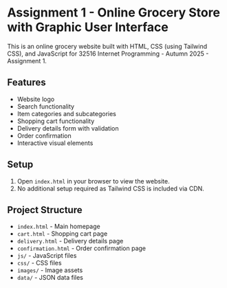 # Assignment 1 - Online Grocery Store with Graphic User Interface

This is an online grocery website built with HTML, CSS (using Tailwind CSS), and JavaScript for 32516 Internet Programming - Autumn 2025 - Assignment 1.

## Features

- Website logo
- Search functionality
- Item categories and subcategories
- Shopping cart functionality
- Delivery details form with validation
- Order confirmation
- Interactive visual elements

## Setup

1. Open `index.html` in your browser to view the website.
2. No additional setup required as Tailwind CSS is included via CDN.

## Project Structure

- `index.html` - Main homepage
- `cart.html` - Shopping cart page
- `delivery.html` - Delivery details page
- `confirmation.html` - Order confirmation page
- `js/` - JavaScript files
- `css/` - CSS files
- `images/` - Image assets
- `data/` - JSON data files
